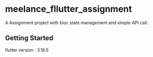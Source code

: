 # meelance_fllutter_assignment

A Assignment project with bloc state management and simple API call.

## Getting Started

flutter version : 3.16.5
